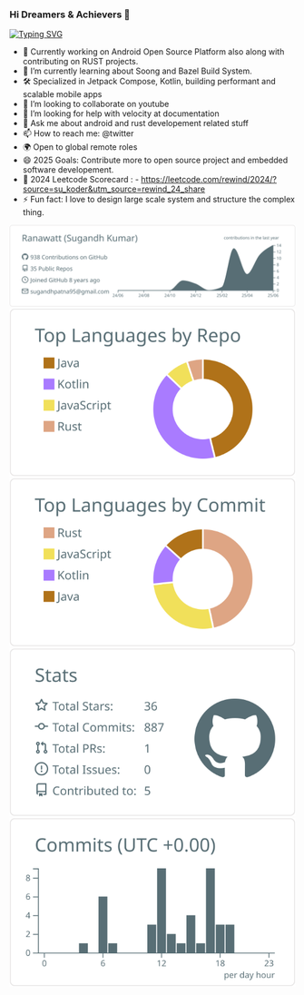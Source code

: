 ### Hi Dreamers & Achievers 👋

[![Typing SVG](https://readme-typing-svg.demolab.com/?lines=Hey+There;I+am+Sugandh+Ranawatt)](https://git.io/typing-svg)
- 🔭 Currently working on Android Open Source Platform also along with contributing on RUST projects.
- 🌱 I’m currently learning about Soong and Bazel Build System.
- 🛠️ Specialized in Jetpack Compose, Kotlin, building performant and scalable mobile apps
- 👯 I’m looking to collaborate on youtube
- 🤔 I’m looking for help with velocity at documentation
- 💬 Ask me about android and rust developement related stuff
- 📫 How to reach me: @twitter
- 🌍 Open to global remote roles
- 😄 2025 Goals: Contribute more to open source project and embedded software developement.
- 🚀 2024 Leetcode Scorecard : - https://leetcode.com/rewind/2024/?source=su_koder&utm_source=rewind_24_share
- ⚡ Fun fact: I love to design large scale system and structure the complex thing.


[![](https://raw.githubusercontent.com/Ranawatt/sugandh-profile/master/profile-summary-card-output/default/0-profile-details.svg)](https://github.com/vn7n24fzkq/github-profile-summary-cards)
[![](https://raw.githubusercontent.com/Ranawatt/sugandh-profile/master/profile-summary-card-output/default/1-repos-per-language.svg)](https://github.com/vn7n24fzkq/github-profile-summary-cards) [![](https://raw.githubusercontent.com/Ranawatt/sugandh-profile/master/profile-summary-card-output/default/2-most-commit-language.svg)](https://github.com/vn7n24fzkq/github-profile-summary-cards)
[![](https://raw.githubusercontent.com/Ranawatt/sugandh-profile/master/profile-summary-card-output/default/3-stats.svg)](https://github.com/vn7n24fzkq/github-profile-summary-cards) [![](https://raw.githubusercontent.com/Ranawatt/sugandh-profile/master/profile-summary-card-output/default/4-productive-time.svg)](https://github.com/vn7n24fzkq/github-profile-summary-cards)

